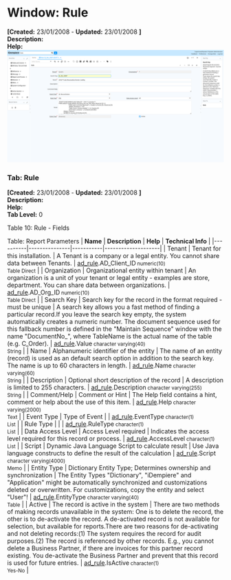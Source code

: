 # Window: Rule

**[Created:** 23/01/2008 - **Updated:** 23/01/2008 **]**  
**Description:**   
**Help:**   
![](/img/docs/manual/Rule-Window_iDempiere_v12.0.0.png)

### Tab: Rule

**[Created:** 23/01/2008 - **Updated:** 23/01/2008 **]**   
**Description:**   
**Help:**   
**Tab Level:** 0

Table 10: Rule - Fields 

Table: Report Parameters
| **Name** | **Description** | **Help** | **Technical Info** |
|----------|---------------|-----------|--------------------|
| Tenant | Tenant for this installation. | A Tenant is a company or a legal entity. You cannot share data between Tenants. | [ad_rule](https://idempiere-schemaspy.muriloht.com/adempiere/tables/ad_rule.html).AD_Client_ID<small> numeric(10) <br/> Table Direct</small> | 
| Organization | Organizational entity within tenant | An organization is a unit of your tenant or legal entity - examples are store, department. You can share data between organizations. | [ad_rule](https://idempiere-schemaspy.muriloht.com/adempiere/tables/ad_rule.html).AD_Org_ID<small> numeric(10) <br/> Table Direct</small> | 
| Search Key | Search key for the record in the format required - must be unique | A search key allows you a fast method of finding a particular record.If you leave the search key empty, the system automatically creates a numeric number.  The document sequence used for this fallback number is defined in the &quot;Maintain Sequence&quot; window with the name &quot;DocumentNo_&quot;, where TableName is the actual name of the table (e.g. C_Order). | [ad_rule](https://idempiere-schemaspy.muriloht.com/adempiere/tables/ad_rule.html).Value<small> character varying(40) <br/> String</small> | 
| Name | Alphanumeric identifier of the entity | The name of an entity (record) is used as an default search option in addition to the search key. The name is up to 60 characters in length. | [ad_rule](https://idempiere-schemaspy.muriloht.com/adempiere/tables/ad_rule.html).Name<small> character varying(60) <br/> String</small> | 
| Description | Optional short description of the record | A description is limited to 255 characters. | [ad_rule](https://idempiere-schemaspy.muriloht.com/adempiere/tables/ad_rule.html).Description<small> character varying(255) <br/> String</small> | 
| Comment/Help | Comment or Hint | The Help field contains a hint, comment or help about the use of this item. | [ad_rule](https://idempiere-schemaspy.muriloht.com/adempiere/tables/ad_rule.html).Help<small> character varying(2000) <br/> Text</small> | 
| Event Type | Type of Event |  | [ad_rule](https://idempiere-schemaspy.muriloht.com/adempiere/tables/ad_rule.html).EventType<small> character(1) <br/> List</small> | 
| Rule Type |  |  | [ad_rule](https://idempiere-schemaspy.muriloht.com/adempiere/tables/ad_rule.html).RuleType<small> character(1) <br/> List</small> | 
| Data Access Level | Access Level required | Indicates the access level required for this record or process. | [ad_rule](https://idempiere-schemaspy.muriloht.com/adempiere/tables/ad_rule.html).AccessLevel<small> character(1) <br/> List</small> | 
| Script | Dynamic Java Language Script to calculate result | Use Java language constructs to define the result of the calculation | [ad_rule](https://idempiere-schemaspy.muriloht.com/adempiere/tables/ad_rule.html).Script<small> character varying(4000) <br/> Memo</small> | 
| Entity Type | Dictionary Entity Type; Determines ownership and synchronization | The Entity Types &quot;Dictionary&quot;, &quot;iDempiere&quot; and &quot;Application&quot; might be automatically synchronized and customizations deleted or overwritten.  For customizations, copy the entity and select &quot;User&quot;! | [ad_rule](https://idempiere-schemaspy.muriloht.com/adempiere/tables/ad_rule.html).EntityType<small> character varying(40) <br/> Table</small> | 
| Active | The record is active in the system | There are two methods of making records unavailable in the system: One is to delete the record, the other is to de-activate the record. A de-activated record is not available for selection, but available for reports.There are two reasons for de-activating and not deleting records:(1) The system requires the record for audit purposes.(2) The record is referenced by other records. E.g., you cannot delete a Business Partner, if there are invoices for this partner record existing. You de-activate the Business Partner and prevent that this record is used for future entries. | [ad_rule](https://idempiere-schemaspy.muriloht.com/adempiere/tables/ad_rule.html).IsActive<small> character(1) <br/> Yes-No</small> | 


